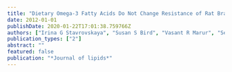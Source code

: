 ```yaml
---
title: "Dietary Omega-3 Fatty Acids Do Not Change Resistance of Rat Brain or Liver Mitochondria to Ca2"
date: 2012-01-01
publishDate: 2020-01-22T17:01:38.759766Z
authors: ["Irina G Stavrovskaya", "Susan S Bird", "Vasant R Marur", "Sergei V Baranov", "Heather K Greenberg", "Caryn L Porter", "Bruce S Kristal"]
publication_types: ["2"]
abstract: ""
featured: false
publication: "*Journal of lipids*"
---
```


